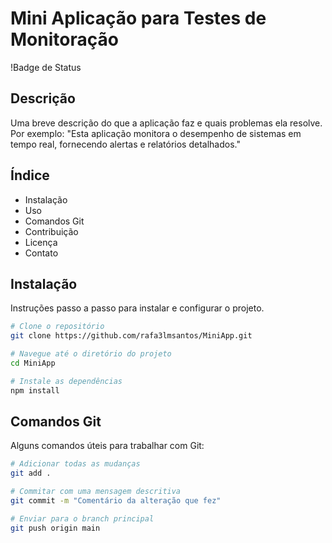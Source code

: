 # Mini Aplicação para Testes de Monitoração

!Badge de Status

## Descrição
Uma breve descrição do que a aplicação faz e quais problemas ela resolve. Por exemplo: "Esta aplicação monitora o desempenho de sistemas em tempo real, fornecendo alertas e relatórios detalhados."

## Índice
- Instalação
- Uso
- Comandos Git
- Contribuição
- Licença
- Contato

## Instalação
Instruções passo a passo para instalar e configurar o projeto.

```bash
# Clone o repositório
git clone https://github.com/rafa3lmsantos/MiniApp.git

# Navegue até o diretório do projeto
cd MiniApp

# Instale as dependências
npm install
```

## Comandos Git
Alguns comandos úteis para trabalhar com Git:

```bash
# Adicionar todas as mudanças
git add .

# Commitar com uma mensagem descritiva
git commit -m "Comentário da alteração que fez"

# Enviar para o branch principal
git push origin main


